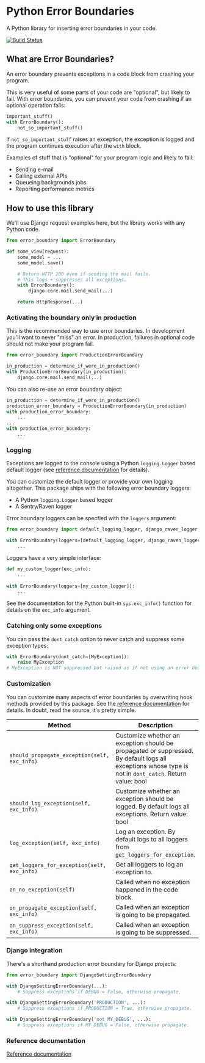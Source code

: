 # Python Error Boundaries

A Python library for inserting error boundaries in your code.

[![Build Status](https://travis-ci.org/cashlink/error-boundary.svg?branch=travis)](https://travis-ci.org/cashlink/error-boundary)

## What are Error Boundaries?

An error boundary prevents exceptions in a code block from crashing your program.

This is very useful of some parts of your code are "optional", but likely to fail. With error boundaries, you can prevent your code from crashing if an optional operation fails:

```python
important_stuff()
with ErrorBoundary():
    not_so_important_stuff()
```

If `not_so_important_stuff` raises an exception, the exception is logged and the program continues execution after the `with` block.

Examples of stuff that is "optional" for your program logic and likely to fail:

- Sending e-mail
- Calling external APIs
- Queueing backgrounds jobs
- Reporting performance metrics

## How to use this library

We'll use Django request examples here, but the library works with any Python code.

```python
from error_boundary import ErrorBoundary

def some_view(request):
    some_model = ...
    some_model.save()

    # Return HTTP 200 even if sending the mail fails.
    # This logs + suppresses all exceptions.
    with ErrorBoundary():
        django.core.mail.send_mail(...)

    return HttpResponse(...)
```

### Activating the boundary only in production

This is the recommended way to use error boundaries. In development you'll want to never "miss" an error. In production, failures in optional code should not make your program fail.

```python
from error_boundary import ProductionErrorBoundary

in_production = determine_if_were_in_production()
with ProductionErrorBoundary(in_production):
	django.core.mail.send_mail(...)
```

You can also re-use an error boundary object:

```python
in_production = determine_if_were_in_production()
production_error_boundary = ProductionErrorBoundary(in_production)
with production_error_boundary:
    ...
...
with production_error_boundary:
    ...
```

### Logging 

Exceptions are logged to the console using a Python `logging.Logger` based default logger (see [reference documentation](http://python-error-boundaries.readthedocs.io/en/latest/error_boundary.html) for details).

You can customize the default logger or provide your own logging altogether. This package ships with the following error boundary loggers:

- A Python `logging.Logger` based logger
- A Sentry/Raven logger

Error boundary loggers can be specfied with the `loggers` argument:

```python
from error_boundary import default_logging_logger, django_raven_logger

with ErrorBoundary(loggers=[default_logging_logger, django_raven_logger]):
    ...
```

Loggers have a very simple interface:

```python
def my_custom_logger(exc_info):
    ...
    
with ErrorBoundary(loggers=[my_custom_logger]):
    ...
```

See the documentation for the Python built-in `sys.exc_info()` function for details on the `exc_info` argument.

### Catching only some exceptions

You can pass the `dont_catch` option to never catch and suppress some exception types:

```python
with ErrorBoundary(dont_catch=[MyException]):
    raise MyException
# MyException is NOT suppressed but raised as if not using an error boundary in the first place.
```

### Customization

You can customize many aspects of error boundaries by overwriting hook methods provided by this package. See the [reference documentation](http://python-error-boundaries.readthedocs.io/en/latest/error_boundary.html) for details. In doubt, read the source, it's pretty simple.

| Method                                   | Description                              |
| ---------------------------------------- | ---------------------------------------- |
| `should_propagate_exception(self, exc_info)` | Customize whether an exception should be propagated or suppressed. By default logs all exceptions whose type is not in `dont_catch`. Return value: bool |
| `should_log_exception(self, exc_info)`   | Customize whether an exception should be logged. By default logs all exceptions. Return value: bool |
| `log_exception(self, exc_info)`          | Log an exception. By default logs to all loggers from `get_loggers_for_exception`. |
| `get_loggers_for_exception(self, exc_info)` | Get all loggers to log an exception to.  |
| `on_no_exception(self)`                  | Called when no exception happened in the code block. |
| `on_propagate_exception(self, exc_info)` | Called when an exception is going to be propagated. |
| `on_suppress_exception(self, exc_info)`  | Called when an exception is going to be suppressed. |

### Django integration

There's a shorthand production error boundary for Django projects:

```python
from error_boundary import DjangoSettingErrorBoundary

with DjangoSettingErrorBoundary(...):
    # Suppress exceptions if DEBUG = False, otherwise propagate.

with DjangoSettingErrorBoundary('PRODUCTION', ...):
    # Suppress exceptions if PRODUCTION = True, otherwise propagate.

with DjangoSettingErrorBoundary('not MY_DEBUG', ...):
    # Suppress exceptions if MY_DEBUG = False, otherwise propagate.
```

### Reference documentation

[Reference documentation](http://python-error-boundaries.readthedocs.io/en/latest/error_boundary.html)

